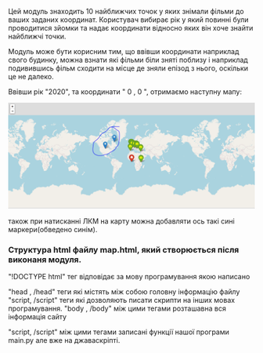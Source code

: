 Цей модуль знаходить 10 найближчих точок у яких знімали фільми до ваших заданих координат.
Користувач вибирає рік у який повинні були проводитися зйомки та надає координати відносно яких він хоче знайти найближчі точки.

Модуль може бути корисним тим, що ввівши координати наприклад свого будинку, можна взнати які фільми біли зняті поблизу і наприклад
подивившись фільм сходити на місце де зняли епізод з нього, оскільки це не далеко.

Ввівши рік "2020", та координати " 0 , 0 ", отримаємо наступну мапу: 

![text](map.PNG?raw=true "text")

також при натисканні ЛКМ на карту можна добавляти ось такі сині маркери(обведено синім).

### Структура html файлу map.html, який створюється після виконаня модуля. ###

"!DOCTYPE html" тег відповідає за мову програмування якою написано

"head , /head" теги які містять між собою головну інформацію файлу
"script, /script" теги які дозволяють писати скрипти на інших мовах програмування.
"body , /body" між цими тегами розташавна вся інформація сайту

"script, /script" між цими тегами записані функції нашої програми main.py але вже на джаваскріпті.
